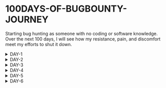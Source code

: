 # 100DAYS-OF-BUGBOUNTY-JOURNEY
Starting bug hunting as someone with no coding or software knowledge. Over the next 100 days, I will see how my resistance, pain, and discomfort meet my efforts to shut it down.


<details>
  <summary>DAY-1</summary>
  <div>
    <h2>WHAT I LEARN</h2>
    <p> <li>How web pages work?</li></p>
    <h2>RESOURCES</h2>
    <p><li> HTTPS:  https://youtu.be/iYM2zFP3Zn0I </li> </p>
    <p><li> HTTPS:https://developer.mozilla.org/en-US/docs/Learn/Getting_started_with_the_web/How_the_Web_works</li> </p>
    <p><li> OSI MODEL: https://youtu.be/vv4y_uOneC0 </li> </p>
    <h2>About the day</h2>
    <p>I found a book about Money and thought it was interesting. I read it for a while and learned some facts about financials and the book's name is Psychology of Money. I also start watching a web series. The series was about hacking. Elliot is a brilliant young cyber-security engineer and vigilante hacker. It was an interesting and enjoyable story. I liked the episode and felt inspired by it.
    </p>
    <p>
    <span style="font-size:1.1em">July 22, 2023. Signing off, Day-1!</span> </p>
  </div>
</details>


<details>
  <summary>DAY-2</summary>
  <div>
    <h2>WHAT I LEARN</h2>
     <p> <li>How internet works?</li></p>
    <h2>RESOURCES</h2>
    <p><li>Computer Networking: www.geeksforgeeks.org/basics-computer-networking </li> </p>
     <p><li> https://developer.mozilla.org/en-US/docs/Learn/Common_questions/Web_mechanics/How_does_the_Internet_work</li> </p>
    <p><li>https://www.youtube.com/watch?v=x3c1ih2NJEg </li> </p>
    <p><li> Cuba has no internet so,people create their own net callet"street_net": https://youtu.be/fTTno8D-b2E</li> </p>
    <h2>About the day</h2>
    <p>Today I watched a movie called Batman Begins by Christopher Nolan. There was an awesome quote that you really need to know: "All men have limits. They learn what they are and learn not to exceed them. I ignore mine"
    </p>
    <p>
    <span style="font-size:1.1em">July 23, 2023. Signing off, Day-2!</span> </p>
  </div>
</details>


<details>
  <summary>DAY-3</summary>
  <div>
    <h2>WHAT I LEARN</h2>
     <p> <li>Try to create a website using javascript</li></p>
    <p> <li> Installing Kali Linux on a virtual machine </li></p>
     <p> <li> Learn about encoding </li></p>
    <h2>RESOURCES</h2>
    <p><li>Javascript:https://youtu.be/htznIeWKgg8 </li> </p>
     <p> <li> Create a website :https://youtu.be/n6UPwT2hf_g </li></p>
     <p> <li> Kali Linux:https://youtu.be/l0JgWilK6ok</li></p>
    <p><li>  Encoding:https://skorks.com/2009/08/different-types-of-encoding-schemes-a-primer/</li> </p>
    <h2>About the day</h2>
    <p>Yesterday,I mentioned a quote from batman movie.Everyone has limitations and learns to live within them, but I chooses to ignore their own limits  and push beyond them. Remember, you’re limitless.Today is all about completing all the pending tasks. I need to join an environment or community for bug bounty hunting, such as Twitter pages, Discord, Reddit,what not?. Also, I am building a website while learning javascript, DSA in Python. And you know, I’m a calisthenics guy.”
    </p>
    <p>
    <span style="font-size:1.1em">July 24, 2023. Signing off, Day-3!</span> </p>
  </div>
</details>




<details>
  <summary>DAY-4</summary>
  <div>
    <h2>WHAT I LEARN</h2>
     <p> <li>creating a website using javascript,html,css</li></p>
    <p> <li>  machine </li></p>
     <p> <li> Learn about </li></p>
    <h2>RESOURCES</h2>
    <p><li>Javascript:https://youtu.be/htznIeWKgg8 </li> </p>
     <p> <li> Create a website :https://youtu.be/n6UPwT2hf_g </li></p>
     <p> <li> Kali Linux:https://youtu.be/l0JgWilK6ok</li></p>
    <p><li>  Encoding:https://skorks.com/2009/08/different-types-of-encoding-schemes-a-primer/</li> </p>
    <h2>About the day</h2>
    <p>Yesterday,I mentioned a quote from batman movie.Everyone has limitations and learns to live within them, but I chooses to ignore their own limits  and push beyond them. Remember, you’re limitless.Today is all about completing all the pending tasks. I need to join an environment or community for bug bounty hunting, such as Twitter pages, Discord, Reddit,what not?. Also, I am building a website while learning javascript, DSA in Python. And you know, I’m a calisthenics guy.”
    </p>
    <p>
    <span style="font-size:1.1em">July 25, 2023. Signing off, Day-4!</span> </p>
  </div>
</details>


<details>
  <summary>DAY-5</summary>
  <div>
    <h2>WHAT I LEARN</h2>
     <p> <li> how session management&Session hijacking works?</li></p>
    <p> <li> How  cross-site scripting,SQL injection, works?</li></p>
     <p> <li> how cookies work</li></p>
    <h2>RESOURCES</h2>
    <p><li>Javascript:https://youtu.be/htznIeWKgg8 </li> </p>
     <p> <li> Create a website :https://youtu.be/n6UPwT2hf_g </li></p>
     <p> <li> Kali Linux:https://youtu.be/l0JgWilK6ok</li></p>
    <p><li>  Encoding:https://skorks.com/2009/08/different-types-of-encoding-schemes-a-primer/</li> </p>
    <h2>About the day</h2>
    <p>Yesterday,I mentioned a quote from batman movie.Everyone has limitations and learns to live within them, but I chooses to ignore their own limits  and push beyond them. Remember, you’re limitless.Today is all about completing all the pending tasks. I need to join an environment or community for bug bounty hunting, such as Twitter pages, Discord, Reddit,what not?. Also, I am building a website while learning javascript, DSA in Python. And you know, I’m a calisthenics guy.”
    </p>
    <p>
    <span style="font-size:1.1em">July 26, 2023. Signing off, Day-5!</span> </p>
  </div>
</details>


<details>
  <summary>DAY-6</summary>
  <div>
    <h2>WHAT I LEARN</h2>
     <p> <li> N-MAP </li></p>
    <p> <li> SHODAN </li></p>
     <p> <li> RECOON </li></p>
    <h2>RESOURCES</h2>
    <p><li>N-MAP: https://youtu.be/4t4kBkMsDbQ</li> </p>
     <p> <li> Create a website </li></p>
     <p> <li> https://youtu.be/Rp69edBmFFo</li></p>
    <p><li>  E/</li> </p>
    <h2>About the day</h2>
    <p>Today is my sister birthday
    </p>
    <p>
    <span style="font-size:1.1em">July 27, 2023. Signing off, Day-6!</span> </p>
  </div>
</details>


